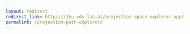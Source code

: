 ```yaml
---
layout: redirect
redirect_link: https://jku-vds-lab.at/projection-space-explorer-app/
permalink: /projection-path-explorer/
---
```


